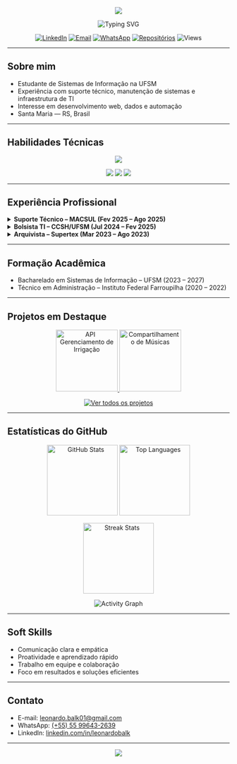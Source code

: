 <!-- Banner animado -->
<p align="center">
  <img src="https://capsule-render.vercel.app/api?type=waving&color=002FFF&height=180&section=header&text=Leonardo%20Balk%20&fontColor=ffffff&fontSize=45&fontAlignY=35&desc=Desenvolvedor%20Full%20Stack%20|%20Estudante%20de%20SI%20&descAlignY=55&descAlign=50"/>
</p>

<p align="center">
  <img src="https://readme-typing-svg.demolab.com?font=Fira+Code&pause=1200&color=002FFF&center=true&vCenter=true&width=800&lines=Full+Stack+%7C+Web+%7C+Dados+%7C+Automa%C3%A7%C3%A3o+" alt="Typing SVG" />
</p>

<p align="center">
  <a href="https://linkedin.com/in/leonardobalk"><img alt="LinkedIn" src="https://img.shields.io/badge/LinkedIn-002FFF?style=for-the-badge&logo=linkedin&logoColor=white"></a>
  <a href="mailto:leonardo.balk01@gmail.com"><img alt="Email" src="https://img.shields.io/badge/Email-002FFF?style=for-the-badge&logo=gmail&logoColor=white"></a>
  <a href="https://wa.me/5555996432639"><img alt="WhatsApp" src="https://img.shields.io/badge/WhatsApp-002FFF?style=for-the-badge&logo=whatsapp&logoColor=white"></a>
  <a href="https://github.com/LeonardoBalk?tab=repositories"><img alt="Repositórios" src="https://img.shields.io/badge/Ver%20reposit%C3%B3rios-002FFF?style=for-the-badge&logo=github&logoColor=white"></a>
  <img alt="Views" src="https://komarev.com/ghpvc/?username=LeonardoBalk&style=for-the-badge&color=002FFF">
</p>

---

## Sobre mim

- Estudante de Sistemas de Informação na UFSM  
- Experiência com suporte técnico, manutenção de sistemas e infraestrutura de TI  
- Interesse em desenvolvimento web, dados e automação  
- Santa Maria — RS, Brasil

---

## Habilidades Técnicas

<p align="center">
  <img src="https://skillicons.dev/icons?i=html,css,js,ts,react,nodejs,express,java,python,php,c,mysql,postgresql,mongodb,git,bootstrap&perline=8" />
</p>

<p align="center">
  <img src="https://img.shields.io/badge/-Full%20Stack%20Developer-002FFF?style=for-the-badge&logo=codeigniter&logoColor=white"/>
  <img src="https://img.shields.io/badge/-Open%20Source%20Lover-002FFF?style=for-the-badge&logo=github&logoColor=white"/>
  <img src="https://img.shields.io/badge/-Always%20Learning-002FFF?style=for-the-badge&logo=bookstack&logoColor=white"/>
</p>

---

## Experiência Profissional

<details>
  <summary><b>Suporte Técnico – MACSUL (Fev 2025 – Ago 2025)</b></summary>
  <br/>
  <blockquote>
    Suporte a sistemas de automação, manutenção e configuração de hardware/software e atendimento a usuários.
  </blockquote>
</details>

<details>
  <summary><b>Bolsista TI – CCSH/UFSM (Jul 2024 – Fev 2025)</b></summary>
  <br/>
  <blockquote>
    Manutenção e diagnóstico de sistemas, suporte técnico e garantia de funcionamento da infraestrutura.
  </blockquote>
</details>

<details>
  <summary><b>Arquivista – Supertex (Mar 2023 – Ago 2023)</b></summary>
  <br/>
  <blockquote>
    Organização, digitalização e gestão de documentos físicos e digitais.
  </blockquote>
</details>

---

## Formação Acadêmica

- Bacharelado em Sistemas de Informação – UFSM (2023 – 2027)  
- Técnico em Administração – Instituto Federal Farroupilha (2020 – 2022)

---

## Projetos em Destaque

<p align="center">
  <a href="https://github.com/LeonardoBalk/API-Gerenciamento-de-Irrigacao">
    <img height="140" alt="API Gerenciamento de Irrigação" src="https://github-readme-stats.vercel.app/api/pin/?username=LeonardoBalk&repo=API-Gerenciamento-de-Irrigacao&hide_border=true&title_color=002FFF&text_color=c9d1d9&icon_color=4D6DFF&bg_color=0d1117" />
  </a>
  <a href="https://github.com/elc1090/project4-2025a-leonardo">
    <img height="140" alt="Compartilhamento de Músicas" src="https://github-readme-stats.vercel.app/api/pin/?username=elc1090&repo=project4-2025a-leonardo&hide_border=true&title_color=002FFF&text_color=c9d1d9&icon_color=4D6DFF&bg_color=0d1117" />
  </a>
</p>

<p align="center">
  <a href="https://github.com/LeonardoBalk?tab=repositories">
    <img src="https://img.shields.io/badge/-Ver%20todos%20os%20projetos-002FFF?style=for-the-badge&logo=github&logoColor=white" alt="Ver todos os projetos"/>
  </a>
</p>

---

## Estatísticas do GitHub

<p align="center">
  <img src="https://github-readme-stats.vercel.app/api?username=LeonardoBalk&show_icons=true&hide_border=true&bg_color=0d1117&title_color=002FFF&icon_color=4D6DFF&text_color=c9d1d9" height="160" alt="GitHub Stats"/>
  <img src="https://github-readme-stats.vercel.app/api/top-langs/?username=LeonardoBalk&layout=compact&hide_border=true&bg_color=0d1117&title_color=002FFF&text_color=c9d1d9" height="160" alt="Top Languages"/>
</p>

<p align="center">
  <img src="https://github-readme-streak-stats.herokuapp.com?user=LeonardoBalk&hide_border=true&background=0d1117&stroke=002FFF&ring=002FFF&fire=4D6DFF&currStreakLabel=4D6DFF" height="160" alt="Streak Stats"/>
</p>

<p align="center">
  <img src="https://github-readme-activity-graph.vercel.app/graph?username=LeonardoBalk&bg_color=0d1117&color=4D6DFF&line=002FFF&point=4D6DFF&area=true&hide_border=true" alt="Activity Graph"/>
</p>

---

## Soft Skills

- Comunicação clara e empática  
- Proatividade e aprendizado rápido  
- Trabalho em equipe e colaboração  
- Foco em resultados e soluções eficientes  

---

## Contato

- E-mail: <a href="mailto:leonardo.balk01@gmail.com">leonardo.balk01@gmail.com</a>  
- WhatsApp: <a href="https://wa.me/5555996432639" target="_blank" rel="noreferrer">(+55) 55 99643-2639</a>  
- LinkedIn: <a href="https://linkedin.com/in/leonardobalk" target="_blank" rel="noreferrer">linkedin.com/in/leonardobalk</a>

---

<p align="center">
  <img src="https://capsule-render.vercel.app/api?type=waving&color=002FFF&height=120&section=footer"/>
</p>
